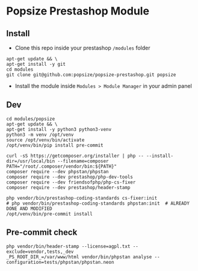 # Popsize Prestashop Module

## Install
- Clone this repo inside your prestashop `/modules` folder
```
apt-get update && \
apt-get install -y git
cd modules
git clone git@github.com:popsize/popsize-prestashop.git popsize
```
- Install the module inside `Modules > Module Manager` in your admin panel

## Dev
```
cd modules/popsize
apt-get update && \
apt-get install -y python3 python3-venv
python3 -m venv /opt/venv
source /opt/venv/bin/activate
/opt/venv/bin/pip install pre-commit

curl -sS https://getcomposer.org/installer | php -- --install-dir=/usr/local/bin --filename=composer
PATH="/root/.composer/vendor/bin:${PATH}"
composer require --dev phpstan/phpstan
composer require --dev prestashop/php-dev-tools
composer require --dev friendsofphp/php-cs-fixer
composer require --dev prestashop/header-stamp

php vendor/bin/prestashop-coding-standards cs-fixer:init
# php vendor/bin/prestashop-coding-standards phpstan:init  # ALREADY DONE AND MODIFIED
/opt/venv/bin/pre-commit install
```

## Pre-commit check
```
php vendor/bin/header-stamp --license=agpl.txt --exclude=vendor,tests,_dev
_PS_ROOT_DIR_=/var/www/html vendor/bin/phpstan analyse --configuration=tests/phpstan/phpstan.neon
```
